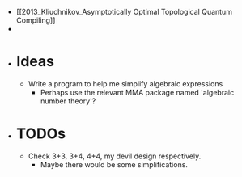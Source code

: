 - [[2013_Kliuchnikov_Asymptotically Optimal Topological Quantum Compiling]]
-
- # Ideas
	- Write a program to help me simplify algebraic expressions
		- Perhaps use the relevant MMA package named 'algebraic number theory'?
- # TODOs
	- Check 3+3, 3+4, 4+4, my devil design respectively.
		- Maybe there would be some simplifications.